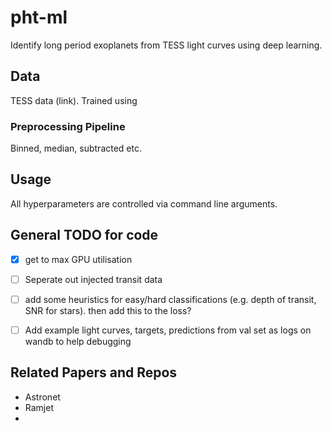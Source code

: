 # pht-ml

Identify long period exoplanets from TESS light curves using deep learning.


## Data

TESS data (link). Trained using

### Preprocessing Pipeline

Binned, median, subtracted etc.


## Usage

All hyperparameters are controlled via command line arguments. 


## General TODO for code

- [x] get to max GPU utilisation
- [ ] Seperate out injected transit data
- [ ] add some heuristics for easy/hard classifications (e.g. depth of transit, SNR for stars). then add this to the loss?
- [ ] Add example light curves, targets, predictions from val set as logs on wandb to help debugging


## Related Papers and Repos

- Astronet
- Ramjet
- 